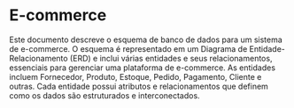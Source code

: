 # E-commerce

Este documento descreve o esquema de banco de dados para um sistema de e-commerce. O esquema é representado em um Diagrama de Entidade-Relacionamento (ERD) e inclui várias entidades e seus relacionamentos, essenciais para gerenciar uma plataforma de e-commerce. As entidades incluem Fornecedor, Produto, Estoque, Pedido, Pagamento, Cliente e outras. Cada entidade possui atributos e relacionamentos que definem como os dados são estruturados e interconectados.
